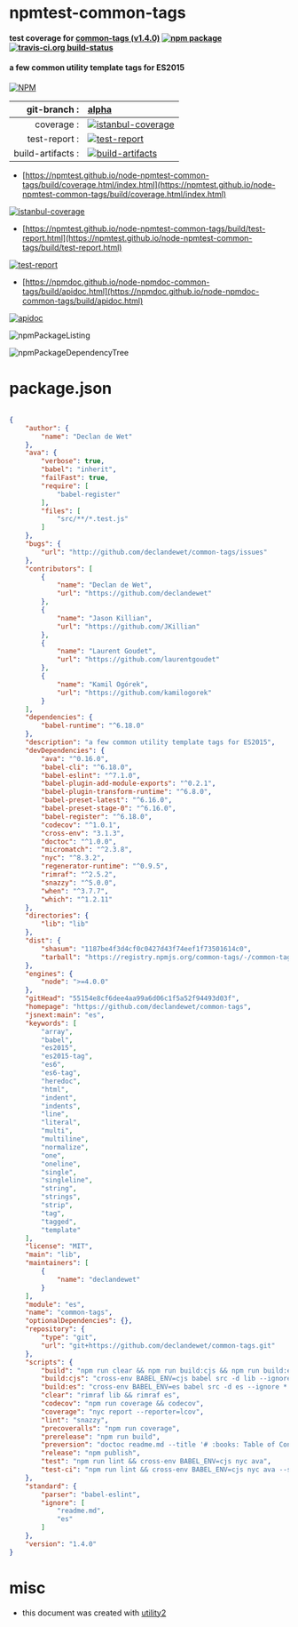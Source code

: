 # npmtest-common-tags

#### test coverage for  [common-tags (v1.4.0)](https://github.com/declandewet/common-tags)  [![npm package](https://img.shields.io/npm/v/npmtest-common-tags.svg?style=flat-square)](https://www.npmjs.org/package/npmtest-common-tags) [![travis-ci.org build-status](https://api.travis-ci.org/npmtest/node-npmtest-common-tags.svg)](https://travis-ci.org/npmtest/node-npmtest-common-tags)

#### a few common utility template tags for ES2015

[![NPM](https://nodei.co/npm/common-tags.png?downloads=true&downloadRank=true&stars=true)](https://www.npmjs.com/package/common-tags)

| git-branch : | [alpha](https://github.com/npmtest/node-npmtest-common-tags/tree/alpha)|
|--:|:--|
| coverage : | [![istanbul-coverage](https://npmtest.github.io/node-npmtest-common-tags/build/coverage.badge.svg)](https://npmtest.github.io/node-npmtest-common-tags/build/coverage.html/index.html)|
| test-report : | [![test-report](https://npmtest.github.io/node-npmtest-common-tags/build/test-report.badge.svg)](https://npmtest.github.io/node-npmtest-common-tags/build/test-report.html)|
| build-artifacts : | [![build-artifacts](https://npmtest.github.io/node-npmtest-common-tags/glyphicons_144_folder_open.png)](https://github.com/npmtest/node-npmtest-common-tags/tree/gh-pages/build)|

- [https://npmtest.github.io/node-npmtest-common-tags/build/coverage.html/index.html](https://npmtest.github.io/node-npmtest-common-tags/build/coverage.html/index.html)

[![istanbul-coverage](https://npmtest.github.io/node-npmtest-common-tags/build/screenCapture.buildCi.browser.%252Ftmp%252Fbuild%252Fcoverage.lib.html.png)](https://npmtest.github.io/node-npmtest-common-tags/build/coverage.html/index.html)

- [https://npmtest.github.io/node-npmtest-common-tags/build/test-report.html](https://npmtest.github.io/node-npmtest-common-tags/build/test-report.html)

[![test-report](https://npmtest.github.io/node-npmtest-common-tags/build/screenCapture.buildCi.browser.%252Ftmp%252Fbuild%252Ftest-report.html.png)](https://npmtest.github.io/node-npmtest-common-tags/build/test-report.html)

- [https://npmdoc.github.io/node-npmdoc-common-tags/build/apidoc.html](https://npmdoc.github.io/node-npmdoc-common-tags/build/apidoc.html)

[![apidoc](https://npmdoc.github.io/node-npmdoc-common-tags/build/screenCapture.buildCi.browser.%252Ftmp%252Fbuild%252Fapidoc.html.png)](https://npmdoc.github.io/node-npmdoc-common-tags/build/apidoc.html)

![npmPackageListing](https://npmtest.github.io/node-npmtest-common-tags/build/screenCapture.npmPackageListing.svg)

![npmPackageDependencyTree](https://npmtest.github.io/node-npmtest-common-tags/build/screenCapture.npmPackageDependencyTree.svg)



# package.json

```json

{
    "author": {
        "name": "Declan de Wet"
    },
    "ava": {
        "verbose": true,
        "babel": "inherit",
        "failFast": true,
        "require": [
            "babel-register"
        ],
        "files": [
            "src/**/*.test.js"
        ]
    },
    "bugs": {
        "url": "http://github.com/declandewet/common-tags/issues"
    },
    "contributors": [
        {
            "name": "Declan de Wet",
            "url": "https://github.com/declandewet"
        },
        {
            "name": "Jason Killian",
            "url": "https://github.com/JKillian"
        },
        {
            "name": "Laurent Goudet",
            "url": "https://github.com/laurentgoudet"
        },
        {
            "name": "Kamil Ogórek",
            "url": "https://github.com/kamilogorek"
        }
    ],
    "dependencies": {
        "babel-runtime": "^6.18.0"
    },
    "description": "a few common utility template tags for ES2015",
    "devDependencies": {
        "ava": "^0.16.0",
        "babel-cli": "^6.18.0",
        "babel-eslint": "^7.1.0",
        "babel-plugin-add-module-exports": "^0.2.1",
        "babel-plugin-transform-runtime": "^6.8.0",
        "babel-preset-latest": "^6.16.0",
        "babel-preset-stage-0": "^6.16.0",
        "babel-register": "^6.18.0",
        "codecov": "^1.0.1",
        "cross-env": "3.1.3",
        "doctoc": "^1.0.0",
        "micromatch": "^2.3.8",
        "nyc": "^8.3.2",
        "regenerator-runtime": "^0.9.5",
        "rimraf": "^2.5.2",
        "snazzy": "^5.0.0",
        "when": "^3.7.7",
        "which": "^1.2.11"
    },
    "directories": {
        "lib": "lib"
    },
    "dist": {
        "shasum": "1187be4f3d4cf0c0427d43f74eef1f73501614c0",
        "tarball": "https://registry.npmjs.org/common-tags/-/common-tags-1.4.0.tgz"
    },
    "engines": {
        "node": ">=4.0.0"
    },
    "gitHead": "55154e8cf6dee4aa99a6d06c1f5a52f94493d03f",
    "homepage": "https://github.com/declandewet/common-tags",
    "jsnext:main": "es",
    "keywords": [
        "array",
        "babel",
        "es2015",
        "es2015-tag",
        "es6",
        "es6-tag",
        "heredoc",
        "html",
        "indent",
        "indents",
        "line",
        "literal",
        "multi",
        "multiline",
        "normalize",
        "one",
        "oneline",
        "single",
        "singleline",
        "string",
        "strings",
        "strip",
        "tag",
        "tagged",
        "template"
    ],
    "license": "MIT",
    "main": "lib",
    "maintainers": [
        {
            "name": "declandewet"
        }
    ],
    "module": "es",
    "name": "common-tags",
    "optionalDependencies": {},
    "repository": {
        "type": "git",
        "url": "git+https://github.com/declandewet/common-tags.git"
    },
    "scripts": {
        "build": "npm run clear && npm run build:cjs && npm run build:es",
        "build:cjs": "cross-env BABEL_ENV=cjs babel src -d lib --ignore *.test.js",
        "build:es": "cross-env BABEL_ENV=es babel src -d es --ignore *.test.js",
        "clear": "rimraf lib && rimraf es",
        "codecov": "npm run coverage && codecov",
        "coverage": "nyc report --reporter=lcov",
        "lint": "snazzy",
        "precoveralls": "npm run coverage",
        "prerelease": "npm run build",
        "preversion": "doctoc readme.md --title '# :books: Table of Contents' && npm test",
        "release": "npm publish",
        "test": "npm run lint && cross-env BABEL_ENV=cjs nyc ava",
        "test-ci": "npm run lint && cross-env BABEL_ENV=cjs nyc ava --serial --fail-fast"
    },
    "standard": {
        "parser": "babel-eslint",
        "ignore": [
            "readme.md",
            "es"
        ]
    },
    "version": "1.4.0"
}
```



# misc
- this document was created with [utility2](https://github.com/kaizhu256/node-utility2)

